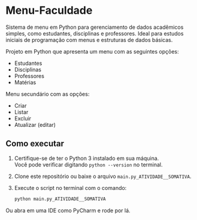 # Menu-Faculdade
Sistema de menu em Python para gerenciamento de dados acadêmicos simples, como estudantes, disciplinas e professores. Ideal para estudos iniciais de programação com menus e estruturas de dados básicas.

Projeto em Python que apresenta um menu com as seguintes opções:
- Estudantes
- Disciplinas
- Professores
- Matérias

Menu secundário com as opções:
- Criar
- Listar
- Excluir
- Atualizar (editar)

## Como executar

1. Certifique-se de ter o Python 3 instalado em sua máquina.  
   Você pode verificar digitando `python --version` no terminal.

2. Clone este repositório ou baixe o arquivo `main.py_ATIVIDADE__SOMATIVA`.

3. Execute o script no terminal com o comando:
   ```bash
   python main.py_ATIVIDADE__SOMATIVA

 Ou abra em uma IDE como PyCharm e rode por lá.
